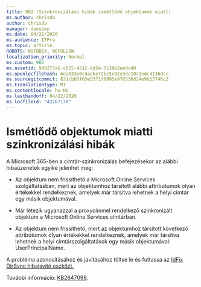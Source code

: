 ```yaml
---
title: 902 (Szinkronizálási hibák ismétlődő objektumok miatt)
ms.author: chrisda
author: chrisda
manager: dansimp
ms.date: 04/21/2020
ms.audience: ITPro
ms.topic: article
ROBOTS: NOINDEX, NOFOLLOW
localization_priority: Normal
ms.custom: 902
ms.assetid: 9d9277a5-c825-4512-8d54-7138b2ee0c40
ms.openlocfilehash: 6ea833e0c4aebe72bc5c02e3dc10c1edc4136dcc
ms.sourcegitcommit: 631cbb5f03e5371f0995e976536d24e9d13746c3
ms.translationtype: MT
ms.contentlocale: hu-HU
ms.lasthandoff: 04/22/2020
ms.locfileid: "43767130"
---
```

# <a name="sync-errors-due-to-duplicate-objects"></a>Ismétlődő objektumok miatti szinkronizálási hibák

A Microsoft 365-ben a címtár-szinkronizálás befejezésekor az alábbi hibaüzenetek egyike jelenhet meg:

- Az objektum nem frissíthető a Microsoft Online Services szolgáltatásban, mert az objektumhoz társított alábbi attribútumok olyan értékekkel rendelkeznek, amelyek már társítva lehetnek a helyi címtár egy másik objektumával.

- Már létezik ugyanazzal a proxycímmel rendelkező szinkronizált objektum a Microsoft Online Services címtárban.

- Az objektum nem frissíthető, mert az objektumhoz társított következő attribútumok olyan értékekkel rendelkeznek, amelyek már társítva lehetnek a helyi címtárszolgáltatások egy másik objektumával: UserPrincipalName.

A probléma azonosításához és javításához töltse le és futtassa az [IdFix DirSync hibajavító eszközt.](https://www.microsoft.com/download/details.aspx?id=36832)

További információ: [KB2647098](https://support.microsoft.com/help/2647098/duplicate-or-invalid-attributes-prevent-directory-synchronization-in-o).
